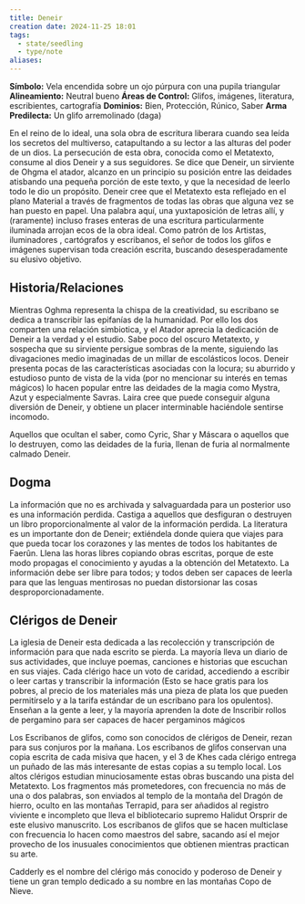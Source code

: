 ```yaml
---
title: Deneir
creation date: 2024-11-25 18:01
tags:
  - state/seedling
  - type/note
aliases:
---
```

**Símbolo:** Vela encendida sobre un ojo púrpura con una pupila triangular
**Alineamiento:** Neutral bueno
**Áreas de Control:** Glifos, imágenes, literatura, escribientes, cartografía
**Dominios:** Bien, Protección, Rúnico, Saber
**Arma Predilecta:** Un glifo arremolinado (daga)

En el reino de lo ideal, una sola obra de escritura liberara cuando sea leída los secretos del multiverso, catapultando a su lector a las alturas del poder de un dios. La persecución de esta obra, conocida como el Metatexto, consume al dios Deneir y a sus seguidores. Se dice que Deneir, un sirviente de Ohgma el atador, alcanzo en un principio su posición entre las deidades atisbando una pequeña porción de este texto, y que la necesidad de leerlo todo le dio un propósito. Deneir cree que el Metatexto esta reflejado en el plano Material a través de fragmentos de todas las obras que alguna vez se han puesto en papel. Una palabra aquí, una yuxtaposición de letras allí, y (raramente) incluso frases enteras de una escritura particularmente iluminada arrojan ecos de la obra ideal. Como patrón de los Artistas, iluminadores , cartógrafos y escribanos, el señor de todos los glifos e imágenes supervisan toda creación escrita, buscando desesperadamente su elusivo objetivo.

## Historia/Relaciones

Mientras Oghma representa la chispa de la creatividad, su escribano se dedica a transcribir las epifanías de la humanidad. Por ello los dos comparten una relación simbiotica, y el Atador aprecia la dedicación de Deneir a la verdad y el estudio. Sabe poco del oscuro Metatexto, y sospecha que su sirviente persigue sombras de la mente, siguiendo las divagaciones medio imaginadas de un millar de escolásticos locos. Deneir presenta pocas de las características asociadas con la locura; su aburrido y estudioso punto de vista de la vida (por no mencionar su interés en temas mágicos) lo hacen popular entre las deidades de la magia como Mystra, Azut y especialmente Savras. Laira cree que puede conseguir alguna diversión de Deneir, y obtiene un placer interminable haciéndole sentirse incomodo.

Aquellos que ocultan el saber, como Cyric, Shar y Máscara o aquellos que lo destruyen, como las deidades de la furia, llenan de furia al normalmente calmado Deneir.

## Dogma

La información que no es archivada y salvaguardada para un posterior uso es una información perdida. Castiga a aquellos que desfiguran o destruyen un libro proporcionalmente al valor de la información perdida. La literatura es un importante don de Deneir; extiéndela donde quiera que viajes para que pueda tocar los corazones y las mentes de todos los habitantes de Faerûn. Llena las horas libres copiando obras escritas, porque de este modo propagas el conocimiento y ayudas a la obtención del Metatexto. La información debe ser libre para todos; y todos deben ser capaces de leerla para que las lenguas mentirosas no puedan distorsionar las cosas desproporcionadamente.

## Clérigos de Deneir

La iglesia de Deneir esta dedicada a las recolección y transcripción de información para que nada escrito se pierda. La mayoría lleva un diario de sus actividades, que incluye poemas, canciones e historias que escuchan en sus viajes. Cada clérigo hace un voto de caridad, accediendo a escribir o leer cartas y transcribir la información (Esto se hace gratis para los pobres, al precio de los materiales más una pieza de plata los que pueden permitírselo y a la tarifa estándar de un escribano para los opulentos). Enseñan a la gente a leer, y la mayoría aprenden la dote de Inscribir rollos de pergamino para ser capaces de hacer pergaminos mágicos

Los Escribanos de glifos, como son conocidos de clérigos de Deneir, rezan para sus conjuros por la mañana. Los escribanos de glifos conservan una copia escrita de cada misiva que hacen, y el 3 de Khes cada clérigo entrega un puñado de las más interesante de estas copias a su templo local. Los altos clérigos estudian minuciosamente estas obras buscando una pista del Metatexto. Los fragmentos más prometedores, con frecuencia no más de una o dos palabras, son enviados al templo de la montaña del Dragón de hierro, oculto en las montañas Terrapid, para ser añadidos al registro viviente e incompleto que lleva el bibliotecario supremo Halidut Orsprir de este elusivo manuscrito. Los escribanos de glifos que se hacen multiclase con frecuencia lo hacen como maestros del sabre, sacando así el mejor provecho de los inusuales conocimientos que obtienen mientras practican su arte.

Cadderly es el nombre del clérigo más conocido y poderoso de Deneir y tiene un gran templo dedicado a su nombre en las montañas Copo de Nieve.